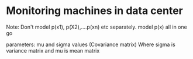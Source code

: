 
# Monitoring machines in data center
Note: Don't model p(x1), p(X2),....p(xn) etc separately.
model p(x) all in one go

parameters: mu and sigma values (Covariance matrix)
            Where sigma is variance matrix and mu is mean matrix


